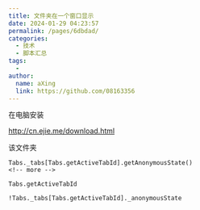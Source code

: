 ```yaml
---
title: 文件夹在一个窗口显示
date: 2024-01-29 04:23:57
permalink: /pages/6dbdad/
categories:
  - 技术
  - 脚本汇总
tags:
  - 
author: 
  name: aXing
  link: https://github.com/08163356
---
```






在电脑安装

http://cn.ejie.me/download.html

该文件夹





```
Tabs._tabs[Tabs.getActiveTabId].getAnonymousState()
<!-- more -->
```

```
Tabs.getActiveTabId
```

```
!Tabs._tabs[Tabs.getActiveTabId]._anonymousState
```

